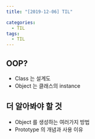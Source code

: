 ```yaml
---
title: "[2019-12-06] TIL"

categories:
  - TIL 
tags:
  - TIL
---
```


## OOP?

* Class 는 설계도
* Object 는 클래스의 instance

## 더 알아봐야 할 것
* Object 를 생성하는 여러가지 방법
* Prototype 의 개념과 사용 이유
